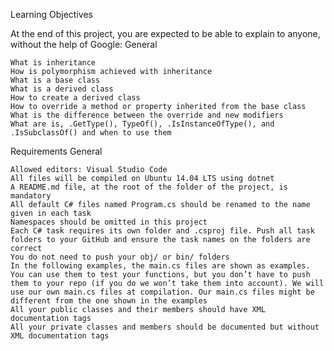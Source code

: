 Learning Objectives

At the end of this project, you are expected to be able to explain to anyone, without the help of Google:
General

    What is inheritance
    How is polymorphism achieved with inheritance
    What is a base class
    What is a derived class
    How to create a derived class
    How to override a method or property inherited from the base class
    What is the difference between the override and new modifiers
    What are is, .GetType(), TypeOf(), .IsInstanceOfType(), and .IsSubclassOf() and when to use them

Requirements
General

    Allowed editors: Visual Studio Code
    All files will be compiled on Ubuntu 14.04 LTS using dotnet
    A README.md file, at the root of the folder of the project, is mandatory
    All default C# files named Program.cs should be renamed to the name given in each task
    Namespaces should be omitted in this project
    Each C# task requires its own folder and .csproj file. Push all task folders to your GitHub and ensure the task names on the folders are correct
    You do not need to push your obj/ or bin/ folders
    In the following examples, the main.cs files are shown as examples. You can use them to test your functions, but you don’t have to push them to your repo (if you do we won’t take them into account). We will use our own main.cs files at compilation. Our main.cs files might be different from the one shown in the examples
    All your public classes and their members should have XML documentation tags
    All your private classes and members should be documented but without XML documentation tags

